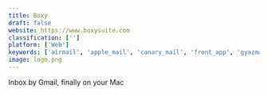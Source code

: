 ```yaml
---
title: Boxy
draft: false 
website: https://www.boxysuite.com
classification: ['']
platform: ['Web']
keywords: ['airmail', 'apple_mail', 'canary_mail', 'front_app', 'gyazmail', 'mailmate', 'mailbird', 'mailplane', 'mailspring', 'new_gmail', 'nylas_mail', 'outlook', 'polymail', 'postbox', 'rainloop', 'roundcube', 'shift', 'spark', 'spark_for_mac', 'unibox', 'zimbra', 'em_client']
image: logo.png
---
```

Inbox by Gmail, finally on your Mac